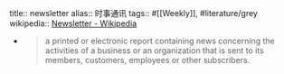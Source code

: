 title:: newsletter
alias:: 时事通讯
tags:: #[[Weekly]], #literature/grey 
wikipedia:: [Newsletter - Wikipedia](https://en.wikipedia.org/wiki/Newsletter)

- > a printed or electronic report containing news concerning the activities of a business or an organization that is sent to its members, customers, employees or other subscribers.